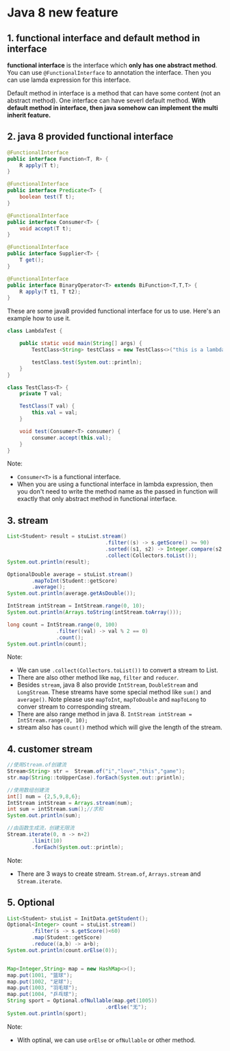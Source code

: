 # Java 8 new feature

## 1. functional interface and default method in interface

**functional interface** is the interface which **only has one abstract method**. You can use `@FunctionalInterface` to annotation the interface. Then you can use lamda expression for this interface.

Default method in interface is a method that can have some content (not an abstract method). One interface can have severl default method. **With default method in interface, then java somehow can implement the multi inherit feature.**

## 2. java 8 provided functional interface

```java
@FunctionalInterface
public interface Function<T, R> {
    R apply(T t);
}

@FunctionalInterface
public interface Predicate<T> {
    boolean test(T t);
}

@FunctionalInterface
public interface Consumer<T> {
    void accept(T t);
}

@FunctionalInterface
public interface Supplier<T> {
    T get();
}

@FunctionalInterface
public interface BinaryOperator<T> extends BiFunction<T,T,T> {
    R apply(T t1, T t2);
}
```

These are some java8 provided functional interface for us to use. Here's an example how to use it.

```java
class LambdaTest {

    public static void main(String[] args) {
        TestClass<String> testClass = new TestClass<>("this is a lambda test");

        testClass.test(System.out::println);
    }
}

class TestClass<T> {
    private T val;

    TestClass(T val) {
        this.val = val;
    }

    void test(Consumer<T> consumer) {
        consumer.accept(this.val);
    }
}
```

Note:

-   `Consumer<T>` is a functional interface. 
-   When you are using a functional interface in lambda expression, then you don't need to write the method name as the passed in function will exactly that only abstract method in functional interface.

## 3. stream

```java
List<Student> result = stuList.stream()
                                .filter((s) -> s.getScore() >= 90)
                                .sorted((s1, s2) -> Integer.compare(s2.getScore(), s1.getScore()))
                                .collect(Collectors.toList());
System.out.println(result);

OptionalDouble average = stuList.stream()
        .mapToInt(Student::getScore)
        .average();
System.out.println(average.getAsDouble());

IntStream intStream = IntStream.range(0, 10);
System.out.println(Arrays.toString(intStream.toArray()));

long count = IntStream.range(0, 100)
                .filter((val) -> val % 2 == 0)
                .count();
System.out.println(count);
```

Note:

-   We can use `.collect(Collectors.toList())` to convert a stream to List.
-   There are also other method like `map`, `filter` and `reducer`.
-   Besides `stream`, java 8 also provide `IntStream`, `DoubleStream` and `LongStream`. These streams have some special method like `sum()` and `average()`. Note please use `mapToInt`, `mapToDouble` and `mapToLong` to conver stream to corresponding stream.
-   There are also range method in java 8. `IntStream intStream = IntStream.range(0, 10);`
-   stream also has `count()` method which will give the length of the stream.

## 4. customer stream

```java
//使用Stream.of创建流
Stream<String> str =  Stream.of("i","love","this","game");
str.map(String::toUpperCase).forEach(System.out::println);

//使用数组创建流
int[] num = {2,5,9,8,6};
IntStream intStream = Arrays.stream(num);
int sum = intStream.sum();//求和
System.out.println(sum);

//由函数生成流，创建无限流
Stream.iterate(0, n -> n+2)
        .limit(10)
        .forEach(System.out::println);
```

Note:

-   There are 3 ways to create stream. `Stream.of`, `Arrays.stream` and `Stream.iterate`.

## 5. Optional

```java
List<Student> stuList = InitData.getStudent();
Optional<Integer> count = stuList.stream()
        .filter(s -> s.getScore()<60)
        .map(Student::getScore)
        .reduce((a,b) -> a+b);
System.out.println(count.orElse(0));


Map<Integer,String> map = new HashMap<>();
map.put(1001, "篮球");
map.put(1002, "足球");
map.put(1003, "羽毛球");
map.put(1004, "乒乓球");
String sport = Optional.ofNullable(map.get(1005))
                                .orElse("无");
System.out.println(sport);
```

Note:

- With optinal, we can use `orElse` or `ofNullable` or other method.    
